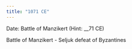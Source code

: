 ```yaml
---
title: "1071 CE"
---
```

Date: Battle of Manzikert
(Hint: __71 CE)

Battle of Manzikert - Seljuk defeat of Byzantines

